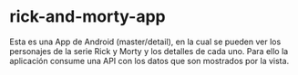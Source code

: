 # rick-and-morty-app
Esta es una App de Android (master/detail), en la cual se pueden ver los personajes de la serie Rick y Morty y los detalles de cada uno. Para ello la aplicación consume una API con los datos que son mostrados por la vista.
